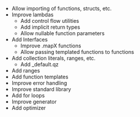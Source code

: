 - Allow importing of functions, structs, etc.
- Improve lambdas
    - Add control flow utilities
    - Add implicit return types
    - Allow nullable function parameters
- Add Interfaces
    - Improve .mapX functions
    - Allow passing templated functions to functions
- Add collection literals, ranges, etc.
    - Add _default.qz
- Add ranges
- Add function templates
- Improve error handling
- Improve standard library
- Add for loops
- Improve generator
- Add optimizer
